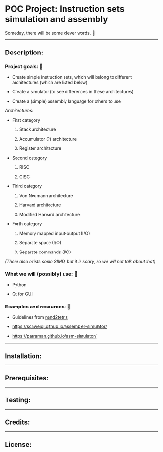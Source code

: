 # POC Project: Instruction sets simulation and assembly
Someday, there will be some clever words. :leaves:

---

## Description:

### Project goals: :cherry_blossom:

* Create simple instruction sets, which will belong to different architectures
(which are listed below)

* Create a simulator (to see differences in these architectures)

* Create a (simple) assembly language for others to use

*Architectures:*

* First category

  1. Stack architecture

  2. Accumulator (?) architecture

  3. Register architecture

* Second category

  1. RISC

  2. CISC

* Third category

  1. Von Neumann architecture

  2. Harvard architecture

  3. Modified Harvard architecture

* Forth category

  1. Memory mapped input-output (I/O)

  2. Separate space (I/O)

  3. Separate commands (I/O)

_(There also exists some SIMD, but it is scary, so we will not talk about that)_


### What we will (possibly) use: :maple_leaf:

* Python

* Qt for GUI

### Examples and resources: :fallen_leaf:

* Guidelines from [nand2tetris](http://f.javier.io/rep/books/The%20Elements%20of%20Computing%20Systems.pdf)

* https://schweigi.github.io/assembler-simulator/

* https://parraman.github.io/asm-simulator/

---

## Installation:

---

## Prerequisites:

---

## Testing:

---

## Credits:

---

## License:
